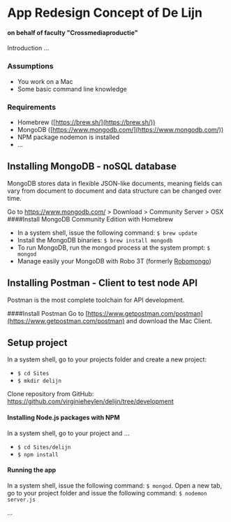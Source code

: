# App Redesign Concept of De Lijn 
#### on behalf of faculty "Crossmediaproductie"

Introduction ...

### Assumptions
* You work on a Mac
* Some basic command line knowledge

### Requirements
* Homebrew ([https://brew.sh/](https://brew.sh/))
* MongoDB ([https://www.mongodb.com/](https://www.mongodb.com/))
* NPM package nodemon is installed
* ...


## Installing MongoDB - noSQL database
MongoDB stores data in flexible JSON-like documents, meaning fields can vary from document to document and data structure can be changed over time.

Go to https://www.mongodb.com/ > Download > Community Server > OSX
####Install MongoDB Community Edition with Homebrew
* In a system shell, issue the following command: `$ brew update`
* Install the MongoDB binaries: `$ brew install mongodb`
* To run MongoDB, run the mongod process at the system prompt: `$ mongod`
* Manage easily your MongoDB with Robo 3T (formerly [Robomongo](https://robomongo.org/)) 

## Installing Postman - Client to test node API
Postman is the most complete toolchain for API development.

####Install Postman
Go to [https://www.getpostman.com/postman](https://www.getpostman.com/postman) and download the Mac Client.


## Setup project
In a system shell, go to your projects folder and create a new project:

* `$ cd Sites`
* `$ mkdir delijn`

Clone repository from GitHub: https://github.com/virginieheylen/delijn/tree/development

#### Installing Node.js packages with NPM
In a system shell, go to your project and ...

* `$ cd Sites/delijn`
* `$ npm install`

#### Running the app
In a system shell, issue the following command: `$ mongod`.
Open a new tab, go to your project folder and issue the following command: `$ nodemon server.js`

...
